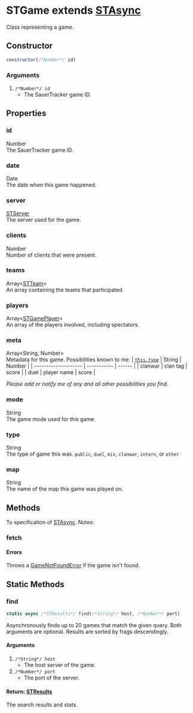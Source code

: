 # STGame extends [STAsync](async.md)
Class representing a game.

## Constructor
```js
constructor(/*Number*/ id)
```
### Arguments
1. `/*Number*/ id`
	* The SauerTracker game ID.

## Properties
### id
Number<br/>
The SauerTracker game ID.
### date
Date<br/>
The date when this game happened.
### server
[STServer](server.md)<br/>
The server used for the game.
### clients
Number<br/>
Number of clients that were present.
### teams
Array<[STTeam](../struct/team.md)><br/>
An array containing the teams that participated.
### players
Array<[STGamePlayer](../struct/gameplayer.md)><br/>
An array of the players involved, including spectators.
### meta
Array<String, Number><br/>
Metadata for this game. Possibilities known to me:
| [`this.type`](#type) | String      | Number |
| -------------------- | ----------- | ------ |
| clanwar              | clan tag    | score  |
| duel                 | player name | score  |

*Please add or notify me of any and all other possibilities you find.*
### mode
String<br/>
The game mode used for this game.
### type
String<br/>
The type of game this was. `public`, `duel`, `mix`, `clanwar`, `intern`, or `other`
### map
String<br/>
The name of the map this game was played on.

## Methods
To specification of [STAsync](async.md). Notes:
### fetch
#### Errors
Throws a [GameNotFoundError](../utils/errors/gamenotfounderror.md) if the game isn't found.

## Static Methods
### find
```js
static async /*STResults*/ find(/*String*/ host, /*Number*/ port)
```
Asynchronously finds up to 20 games that match the given query. Both arguments are optional. Results are sorted by frags descendingly.
#### Arguments
1. `/*String*/ host`
	* The host server of the game.
2. `/*Number*/ port`
	* The port of the server.
#### Return: [STResults](../struct/results.md)
The search results and stats.
